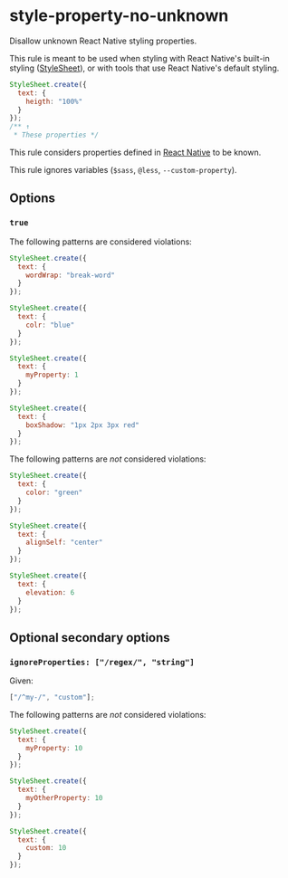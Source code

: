 # style-property-no-unknown

Disallow unknown React Native styling properties.

This rule is meant to be used when styling with React Native's built-in styling ([StyleSheet](https://facebook.github.io/react-native/docs/stylesheet)), or with tools that use React Native's default styling.

```js
StyleSheet.create({
  text: {
    heigth: "100%"
  }
});
/** ↑
 * These properties */
```

This rule considers properties defined in [React Native](https://github.com/vhpoet/react-native-styling-cheat-sheet) to be known.

This rule ignores variables (`$sass`, `@less`, `--custom-property`).

## Options

### `true`

The following patterns are considered violations:

```js
StyleSheet.create({
  text: {
    wordWrap: "break-word"
  }
});
```

```js
StyleSheet.create({
  text: {
    colr: "blue"
  }
});
```

```js
StyleSheet.create({
  text: {
    myProperty: 1
  }
});
```

```js
StyleSheet.create({
  text: {
    boxShadow: "1px 2px 3px red"
  }
});
```

The following patterns are _not_ considered violations:

```js
StyleSheet.create({
  text: {
    color: "green"
  }
});
```

```js
StyleSheet.create({
  text: {
    alignSelf: "center"
  }
});
```

```js
StyleSheet.create({
  text: {
    elevation: 6
  }
});
```

## Optional secondary options

### `ignoreProperties: ["/regex/", "string"]`

Given:

```js
["/^my-/", "custom"];
```

The following patterns are _not_ considered violations:

```js
StyleSheet.create({
  text: {
    myProperty: 10
  }
});
```

```js
StyleSheet.create({
  text: {
    myOtherProperty: 10
  }
});
```

```js
StyleSheet.create({
  text: {
    custom: 10
  }
});
```

